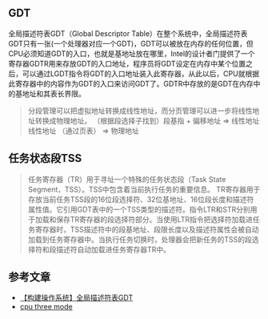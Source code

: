 ## GDT



全局描述符表GDT（Global Descriptor Table）在整个系统中，全局描述符表GDT只有一张(一个处理器对应一个GDT)，GDT可以被放在内存的任何位置，但CPU必须知道GDT的入口，也就是基地址放在哪里，Intel的设计者门提供了一个寄存器GDTR用来存放GDT的入口地址，程序员将GDT设定在内存中某个位置之后，可以通过LGDT指令将GDT的入口地址装入此寄存器，从此以后，CPU就根据此寄存器中的内容作为GDT的入口来访问GDT了。GDTR中存放的是GDT在内存中的基地址和其表长界限。

> 分段管理可以把虚拟地址转换成线性地址，而分页管理可以进一步将线性地址转换成物理地址。
>（根据段选择子找到）段基指 + 偏移地址 => 线性地址
> 线性地址 （通过页表） => 物理地址

## 任务状态段TSS

> 任务寄存器（TR）用于寻址一个特殊的任务状态段（Task State Segment，TSS）。TSS中包含着当前执行任务的重要信息。
> TR寄存器用于存放当前任务TSS段的16位段选择符、32位基地址、16位段长度和描述符属性值。它引用GDT表中的一个TSS类型的描述符。指令LTR和STR分别用于加载和保存TR寄存器的段选择符部分。当使用LTR指令把选择符加载进任务寄存器时，TSS描述符中的段基地址、段限长度以及描述符属性会被自动加载到任务寄存器中。当执行任务切换时，处理器会把新任务的TSS的段选择符和段描述符自动加载进任务寄存器TR中。

## 参考文章

- [【构建操作系统】全局描述符表GDT](https://zhuanlan.zhihu.com/p/25867829)
- [cpu three mode](https://sunra.top/2022/02/06/three-cpu-mode/)
